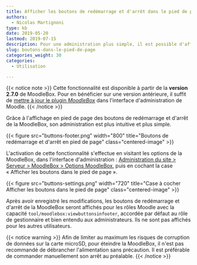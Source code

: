 ```yaml
---
title: Afficher les boutons de redémarrage et d'arrêt dans le pied de page
authors:
  - Nicolas Martignoni
type: kb
date: 2019-05-20
lastmod: 2019-07-15
description: Pour une administration plus simple, il est possible d'afficher les boutons de redémarrage et d'arrêt de la MoodleBox dans le pied de toutes les pages de Moodle.
slug: boutons-dans-le-pied-de-page
categories_weight: 30
categories:
  - Utilisation

---
```

{{< notice note >}}
Cette fonctionnalité est disponible à partir de la __version 2.7.0__ de MoodleBox. Pour en bénéficier sur une version antérieure, il suffit de [mettre à jour le plugin _MoodleBox_](http://moodlebox.home/admin/plugins.php?updatesonly=0&contribonly=1) dans l'interface d'administration de Moodle.
{{< /notice >}}

Grâce à l'affichage en pied de page des boutons de redémarrage et d'arrêt de la MoodleBox, son administration est plus intuitive et plus simple.

{{< figure src="buttons-footer.png" width="800" title="Boutons de redémarrage et d'arrêt en pied de page" class="centered-image" >}}

L'activation de cette fonctionnalité s'effectue en visitant les options de la MoodleBox, dans l'interface d'administration : [Administration du site > Serveur > MoodleBox > Options MoodleBox][1], puis en cochant la case « Afficher les boutons dans le pied de page ».

{{< figure src="buttons-settings.png" width="720" title="Case à cocher Afficher les boutons dans le pied de page" class="centered-image" >}}

Après avoir enregistré les modifications, les boutons de redémarrage et d'arrêt de la MoodleBox seront affichés pour les rôles Moodle avec la capacité `tool/moodlebox:viewbuttonsinfooter`, accordée par défaut au rôle de gestionnaire et bien entendu aux administrateurs. Ils ne sont pas affichés pour les autres utilisateurs.

{{< notice warning >}}
Afin de limiter au maximum les risques de corruption de données sur la carte microSD, pour éteindre la MoodleBox, il n'est pas recommandé de débrancher l'alimentation sans précaution. Il est préférable de commander manuellement son arrêt au préalable.
{{< /notice >}}

 [1]: http://moodlebox.home/admin/settings.php?section=tool_moodlebox_settings
